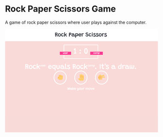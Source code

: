 # Rock Paper Scissors Game
 A game of rock paper scissors where user plays against the computer. 
 
![Alt text](https://github.com/zahreafranklin/rock-paper-scissors-game/blob/master/img/rps-repo.png?raw=true "Optional Title")
